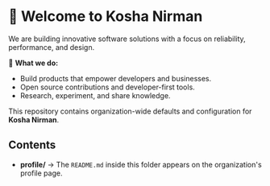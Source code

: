 # 👋 Welcome to Kosha Nirman

We are building innovative software solutions with a focus on reliability, performance, and design.

🌱 **What we do:**

- Build products that empower developers and businesses.
- Open source contributions and developer-first tools.
- Research, experiment, and share knowledge.

This repository contains organization-wide defaults and configuration for **Kosha Nirman**.

## Contents

- **profile/** → The `README.md` inside this folder appears on the organization's profile page.
<!-- - **ISSUE_TEMPLATE/** → Templates for GitHub Issues.
- **PULL_REQUEST_TEMPLATE.md** → Standardized pull request format.
- **CODEOWNERS** → Defines code reviewers and responsibilities.
- **CONTRIBUTING.md** → Contribution guidelines.
- **SECURITY.md** → Security policies. -->
